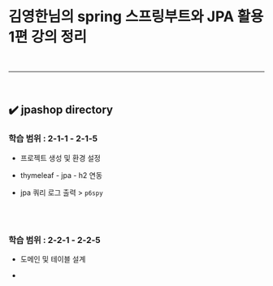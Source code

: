 # 김영한님의 spring 스프링부트와 JPA 활용 1편 강의 정리
<br>
<hr>
<br>

## ✔️ jpashop directory
### 학습 범위 : 2-1-1 - 2-1-5
- 프로젝트 생성 및 환경 설정

- thymeleaf - jpa - h2 연동

- jpa 쿼리 로그 출력 > `p6spy`
<br>
<br>

### 학습 범위 : 2-2-1 - 2-2-5
- 도메인 및 테이블 설계

- 
